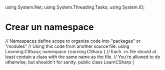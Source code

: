 using System.Net;
using System.Threading.Tasks;
using System.IO;


# Crear un namespace
// Namespaces define scope to organize code into "packages" or "modules"
// Using this code from another source file: using Learning.CSharp;
namespace Learning.CSharp
{
    // Each .cs file should at least contain a class with the same name as the file.
    // You're allowed to do otherwise, but shouldn't for sanity.
    public class LearnCSharp
    {
